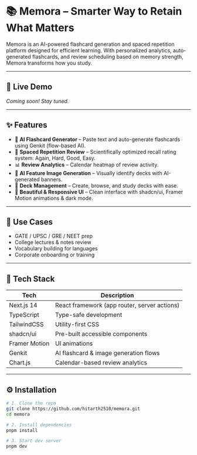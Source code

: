 # 📚 Memora – Smarter Way to Retain What Matters

Memora is an AI-powered flashcard generation and spaced repetition platform designed for efficient learning. With personalized analytics, auto-generated flashcards, and review scheduling based on memory strength, Memora transforms how you study.

---

## 🚀 Live Demo

_Coming soon! Stay tuned._

---

## ✨ Features

- 🔮 **AI Flashcard Generator** – Paste text and auto-generate flashcards using Genkit (flow-based AI).
- 🧠 **Spaced Repetition Review** – Scientifically optimized recall rating system: Again, Hard, Good, Easy.
- 📊 **Review Analytics** – Calendar heatmap of review activity.
- 🎨 **AI Feature Image Generation** – Visually identify decks with AI-generated banners.
- 📁 **Deck Management** – Create, browse, and study decks with ease.
- 🧼 **Beautiful & Responsive UI** – Clean interface with shadcn/ui, Framer Motion animations & dark mode.

---

## 🧠 Use Cases

- GATE / UPSC / GRE / NEET prep
- College lectures & notes review
- Vocabulary building for languages
- Corporate onboarding or training

---

## 🧰 Tech Stack

| Tech            | Description                               |
|-----------------|-------------------------------------------|
| Next.js 14      | React framework (app router, server actions) |
| TypeScript      | Type-safe development                     |
| TailwindCSS     | Utility-first CSS                         |
| shadcn/ui       | Pre-built accessible components           |
| Framer Motion   | UI animations                             |
| Genkit          | AI flashcard & image generation flows     |
| Chart.js        | Calendar-based review analytics           |

---

## ⚙️ Installation

```bash
# 1. Clone the repo
git clone https://github.com/hitarth2510/memora.git
cd memora

# 2. Install dependencies
pnpm install

# 3. Start dev server
pnpm dev
